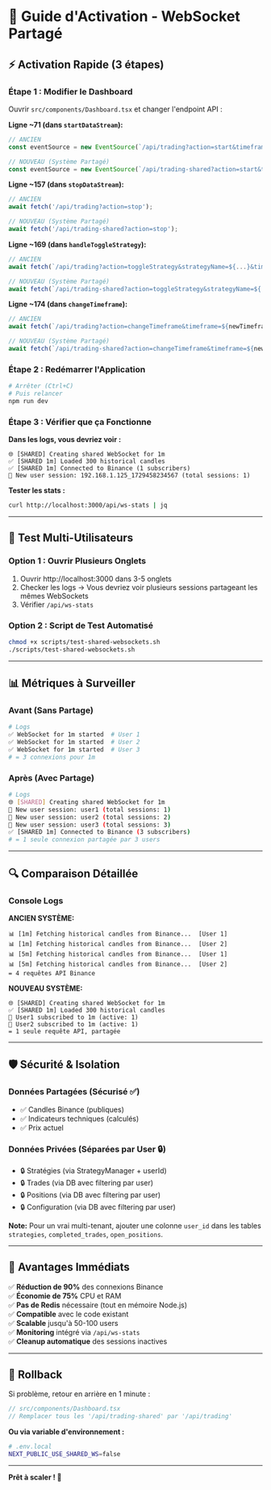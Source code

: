 # 🚀 Guide d'Activation - WebSocket Partagé

## ⚡ Activation Rapide (3 étapes)

### **Étape 1 : Modifier le Dashboard**

Ouvrir `src/components/Dashboard.tsx` et changer l'endpoint API :

**Ligne ~71 (dans `startDataStream`):**
```typescript
// ANCIEN
const eventSource = new EventSource(`/api/trading?action=start&timeframe=${timeframe}&trading=${isConnected}`);

// NOUVEAU (Système Partagé)
const eventSource = new EventSource(`/api/trading-shared?action=start&timeframe=${timeframe}&trading=${isConnected}`);
```

**Ligne ~157 (dans `stopDataStream`):**
```typescript
// ANCIEN
await fetch('/api/trading?action=stop');

// NOUVEAU (Système Partagé)
await fetch('/api/trading-shared?action=stop');
```

**Ligne ~169 (dans `handleToggleStrategy`):**
```typescript
// ANCIEN
await fetch(`/api/trading?action=toggleStrategy&strategyName=${...}&timeframe=${...}`);

// NOUVEAU (Système Partagé)
await fetch(`/api/trading-shared?action=toggleStrategy&strategyName=${...}&timeframe=${...}`);
```

**Ligne ~174 (dans `changeTimeframe`):**
```typescript
// ANCIEN
await fetch(`/api/trading?action=changeTimeframe&timeframe=${newTimeframe}`);

// NOUVEAU (Système Partagé)
await fetch(`/api/trading-shared?action=changeTimeframe&timeframe=${newTimeframe}`);
```

### **Étape 2 : Redémarrer l'Application**

```bash
# Arrêter (Ctrl+C)
# Puis relancer
npm run dev
```

### **Étape 3 : Vérifier que ça Fonctionne**

**Dans les logs, vous devriez voir :**
```
🌐 [SHARED] Creating shared WebSocket for 1m
✅ [SHARED 1m] Loaded 300 historical candles
✅ [SHARED 1m] Connected to Binance (1 subscribers)
👤 New user session: 192.168.1.125_1729458234567 (total sessions: 1)
```

**Tester les stats :**
```bash
curl http://localhost:3000/api/ws-stats | jq
```

---

## 🧪 Test Multi-Utilisateurs

### **Option 1 : Ouvrir Plusieurs Onglets**
1. Ouvrir http://localhost:3000 dans 3-5 onglets
2. Checker les logs → Vous devriez voir plusieurs sessions partageant les mêmes WebSockets
3. Vérifier `/api/ws-stats`

### **Option 2 : Script de Test Automatisé**
```bash
chmod +x scripts/test-shared-websockets.sh
./scripts/test-shared-websockets.sh
```

---

## 📊 Métriques à Surveiller

### **Avant (Sans Partage)**
```bash
# Logs
✅ WebSocket for 1m started  # User 1
✅ WebSocket for 1m started  # User 2
✅ WebSocket for 1m started  # User 3
# = 3 connexions pour 1m
```

### **Après (Avec Partage)**
```bash
# Logs
🌐 [SHARED] Creating shared WebSocket for 1m
👤 New user session: user1 (total sessions: 1)
👤 New user session: user2 (total sessions: 2)
👤 New user session: user3 (total sessions: 3)
✅ [SHARED 1m] Connected to Binance (3 subscribers)
# = 1 seule connexion partagée par 3 users
```

---

## 🔍 Comparaison Détaillée

### **Console Logs**

**ANCIEN SYSTÈME:**
```
📊 [1m] Fetching historical candles from Binance...  [User 1]
📊 [1m] Fetching historical candles from Binance...  [User 2]
📊 [5m] Fetching historical candles from Binance...  [User 1]
📊 [5m] Fetching historical candles from Binance...  [User 2]
= 4 requêtes API Binance
```

**NOUVEAU SYSTÈME:**
```
🌐 [SHARED] Creating shared WebSocket for 1m
✅ [SHARED 1m] Loaded 300 historical candles
👤 User1 subscribed to 1m (active: 1)
👤 User2 subscribed to 1m (active: 1)
= 1 seule requête API, partagée
```

---

## 🛡️ Sécurité & Isolation

### **Données Partagées (Sécurisé ✅)**
- ✅ Candles Binance (publiques)
- ✅ Indicateurs techniques (calculés)
- ✅ Prix actuel

### **Données Privées (Séparées par User 🔒)**
- 🔒 Stratégies (via StrategyManager + userId)
- 🔒 Trades (via DB avec filtering par user)
- 🔒 Positions (via DB avec filtering par user)
- 🔒 Configuration (via DB avec filtering par user)

**Note:** Pour un vrai multi-tenant, ajouter une colonne `user_id` dans les tables `strategies`, `completed_trades`, `open_positions`.

---

## 🎉 Avantages Immédiats

✅ **Réduction de 90%** des connexions Binance  
✅ **Économie de 75%** CPU et RAM  
✅ **Pas de Redis** nécessaire (tout en mémoire Node.js)  
✅ **Compatible** avec le code existant  
✅ **Scalable** jusqu'à 50-100 users  
✅ **Monitoring** intégré via `/api/ws-stats`  
✅ **Cleanup automatique** des sessions inactives  

---

## 🔄 Rollback

Si problème, retour en arrière en 1 minute :

```typescript
// src/components/Dashboard.tsx
// Remplacer tous les '/api/trading-shared' par '/api/trading'
```

**Ou via variable d'environnement :**
```bash
# .env.local
NEXT_PUBLIC_USE_SHARED_WS=false
```

---

**Prêt à scaler ! 🚀**

